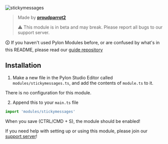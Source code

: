 ![stickymessages](https://socialify.git.ci/pylonmodules/stickymessages/image?description=1&font=Raleway&forks=1&issues=1&language=1&logo=https%3A%2F%2Favatars.githubusercontent.com%2Fu%2F126590123%3Fs%3D200%26v%3D4&name=1&owner=1&pattern=Circuit%20Board&pulls=1&stargazers=1&theme=Dark)

> Made by **[proudparrot2](https://github.com/proudparrot2)**
>
> ⚠️ This module is in beta and may break. Please report all bugs to our support server.


🛈 If you haven't used Pylon Modules before, or are confused by what's in this README, please read our [guide repository](https://github.com/pylonmodules/guide)


## Installation
1. Make a new file in the Pylon Studio Editor called `modules/stickymessages.ts`, and add the contents of `module.ts` to it.

There is no configuration for this module.

2. Append this to your `main.ts` file
```ts
import 'modules/stickymessages' 
 ```


 When you save (CTRL/CMD + S), the module should be enabled!
 
If you need help with setting up or using this module, please join our [support server](https://discord.gg/85Jmh74ePB)!

